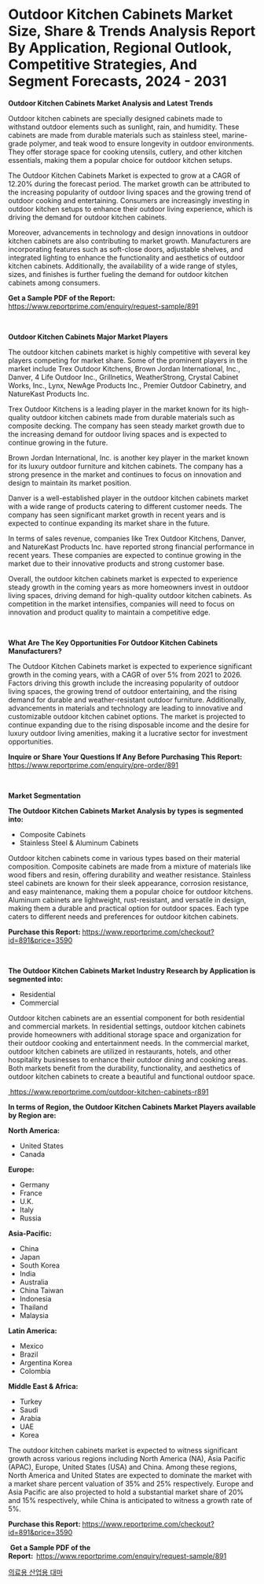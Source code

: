 <p><h1>Outdoor Kitchen Cabinets Market Size, Share & Trends Analysis Report By Application, Regional Outlook, Competitive Strategies, And Segment Forecasts, 2024 - 2031</h1></p><p><strong>Outdoor Kitchen Cabinets Market Analysis and Latest Trends</strong></p>
<p><p>Outdoor kitchen cabinets are specially designed cabinets made to withstand outdoor elements such as sunlight, rain, and humidity. These cabinets are made from durable materials such as stainless steel, marine-grade polymer, and teak wood to ensure longevity in outdoor environments. They offer storage space for cooking utensils, cutlery, and other kitchen essentials, making them a popular choice for outdoor kitchen setups.</p><p>The Outdoor Kitchen Cabinets Market is expected to grow at a CAGR of 12.20% during the forecast period. The market growth can be attributed to the increasing popularity of outdoor living spaces and the growing trend of outdoor cooking and entertaining. Consumers are increasingly investing in outdoor kitchen setups to enhance their outdoor living experience, which is driving the demand for outdoor kitchen cabinets.</p><p>Moreover, advancements in technology and design innovations in outdoor kitchen cabinets are also contributing to market growth. Manufacturers are incorporating features such as soft-close doors, adjustable shelves, and integrated lighting to enhance the functionality and aesthetics of outdoor kitchen cabinets. Additionally, the availability of a wide range of styles, sizes, and finishes is further fueling the demand for outdoor kitchen cabinets among consumers.</p></p>
<p><strong>Get a Sample PDF of the Report:&nbsp;</strong> <a href="https://www.reportprime.com/enquiry/request-sample/891">https://www.reportprime.com/enquiry/request-sample/891</a></p>
<p>&nbsp;</p>
<p><strong>Outdoor Kitchen Cabinets Major Market Players</strong></p>
<p><p>The outdoor kitchen cabinets market is highly competitive with several key players competing for market share. Some of the prominent players in the market include Trex Outdoor Kitchens, Brown Jordan International, Inc., Danver, 4 Life Outdoor Inc., Grillnetics, WeatherStrong, Crystal Cabinet Works, Inc., Lynx, NewAge Products Inc., Premier Outdoor Cabinetry, and NatureKast Products Inc.</p><p>Trex Outdoor Kitchens is a leading player in the market known for its high-quality outdoor kitchen cabinets made from durable materials such as composite decking. The company has seen steady market growth due to the increasing demand for outdoor living spaces and is expected to continue growing in the future.</p><p>Brown Jordan International, Inc. is another key player in the market known for its luxury outdoor furniture and kitchen cabinets. The company has a strong presence in the market and continues to focus on innovation and design to maintain its market position.</p><p>Danver is a well-established player in the outdoor kitchen cabinets market with a wide range of products catering to different customer needs. The company has seen significant market growth in recent years and is expected to continue expanding its market share in the future.</p><p>In terms of sales revenue, companies like Trex Outdoor Kitchens, Danver, and NatureKast Products Inc. have reported strong financial performance in recent years. These companies are expected to continue growing in the market due to their innovative products and strong customer base.</p><p>Overall, the outdoor kitchen cabinets market is expected to experience steady growth in the coming years as more homeowners invest in outdoor living spaces, driving demand for high-quality outdoor kitchen cabinets. As competition in the market intensifies, companies will need to focus on innovation and product quality to maintain a competitive edge.</p></p>
<p>&nbsp;</p>
<p><strong>What Are The Key Opportunities For Outdoor Kitchen Cabinets Manufacturers?</strong></p>
<p><p>The Outdoor Kitchen Cabinets market is expected to experience significant growth in the coming years, with a CAGR of over 5% from 2021 to 2026. Factors driving this growth include the increasing popularity of outdoor living spaces, the growing trend of outdoor entertaining, and the rising demand for durable and weather-resistant outdoor furniture. Additionally, advancements in materials and technology are leading to innovative and customizable outdoor kitchen cabinet options. The market is projected to continue expanding due to the rising disposable income and the desire for luxury outdoor living amenities, making it a lucrative sector for investment opportunities.</p></p>
<p><strong>Inquire or Share Your Questions If Any Before Purchasing This Report:</strong> <a href="https://www.reportprime.com/enquiry/pre-order/891">https://www.reportprime.com/enquiry/pre-order/891</a></p>
<p>&nbsp;</p>
<p><strong>Market Segmentation</strong></p>
<p><strong>The Outdoor Kitchen Cabinets Market Analysis by types is segmented into:</strong></p>
<p><ul><li>Composite Cabinets</li><li>Stainless Steel & Aluminum Cabinets</li></ul></p>
<p><p>Outdoor kitchen cabinets come in various types based on their material composition. Composite cabinets are made from a mixture of materials like wood fibers and resin, offering durability and weather resistance. Stainless steel cabinets are known for their sleek appearance, corrosion resistance, and easy maintenance, making them a popular choice for outdoor kitchens. Aluminum cabinets are lightweight, rust-resistant, and versatile in design, making them a durable and practical option for outdoor spaces. Each type caters to different needs and preferences for outdoor kitchen cabinets.</p></p>
<p><strong>Purchase this Report:&nbsp;</strong><a href="https://www.reportprime.com/checkout?id=891&price=3590">https://www.reportprime.com/checkout?id=891&price=3590</a></p>
<p>&nbsp;</p>
<p><strong>The Outdoor Kitchen Cabinets Market Industry Research by Application is segmented into:</strong></p>
<p><ul><li>Residential</li><li>Commercial</li></ul></p>
<p><p>Outdoor kitchen cabinets are an essential component for both residential and commercial markets. In residential settings, outdoor kitchen cabinets provide homeowners with additional storage space and organization for their outdoor cooking and entertainment needs. In the commercial market, outdoor kitchen cabinets are utilized in restaurants, hotels, and other hospitality businesses to enhance their outdoor dining and cooking areas. Both markets benefit from the durability, functionality, and aesthetics of outdoor kitchen cabinets to create a beautiful and functional outdoor space.</p></p>
<p><a href="https://www.reportprime.com/outdoor-kitchen-cabinets-r891">&nbsp;https://www.reportprime.com/outdoor-kitchen-cabinets-r891</a></p>
<p><strong>In terms of Region, the Outdoor Kitchen Cabinets Market Players available by Region are:</strong></p>
<p>
    <p> <strong> North America: </strong>
        <ul>
            <li>United States</li>
            <li>Canada</li>
        </ul>
        </p> 
    <p> <strong> Europe: </strong>
        <ul>
            <li>Germany</li>
            <li>France</li>
            <li>U.K.</li>
            <li>Italy</li>
            <li>Russia</li>
        </ul>
        </p> 
    <p> <strong> Asia-Pacific: </strong>
        <ul>
            <li>China</li>
            <li>Japan</li>
            <li>South Korea</li>
            <li>India</li>
            <li>Australia</li>
            <li>China Taiwan</li>
            <li>Indonesia</li>
            <li>Thailand</li>
            <li>Malaysia</li>
        </ul>
        </p> 
    <p> <strong> Latin America: </strong>
        <ul>
            <li>Mexico</li>
            <li>Brazil</li>
            <li>Argentina Korea</li>
            <li>Colombia</li>
        </ul>
        </p> 
    <p> <strong> Middle East & Africa: </strong>
        <ul>
            <li>Turkey</li>
            <li>Saudi</li>
            <li>Arabia</li>
            <li>UAE</li>
            <li>Korea</li>
        </ul>
    </p>
    </p>
<p><p>The outdoor kitchen cabinets market is expected to witness significant growth across various regions including North America (NA), Asia Pacific (APAC), Europe, United States (USA) and China. Among these regions, North America and United States are expected to dominate the market with a market share percent valuation of 35% and 25% respectively. Europe and Asia Pacific are also projected to hold a substantial market share of 20% and 15% respectively, while China is anticipated to witness a growth rate of 5%.</p></p>
<p><strong>Purchase this Report: </strong><a href="https://www.reportprime.com/checkout?id=891&price=3590">https://www.reportprime.com/checkout?id=891&price=3590</a></p>
<p>&nbsp;<strong>Get a Sample PDF of the Report:&nbsp;&nbsp;</strong><a href="https://www.reportprime.com/enquiry/request-sample/891">https://www.reportprime.com/enquiry/request-sample/891</a></p>
<p><strong></strong></p>
<p><p><a href="https://github.com/plelbej847484502/Market-Research-Report-List-4/blob/main/6549836101903.md">의료용 산업용 대마</a></p></p>